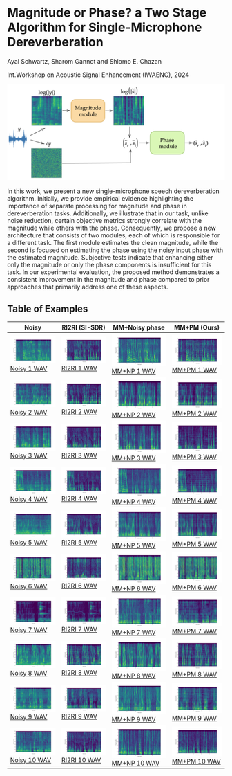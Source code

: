 # Magnitude or Phase? a Two Stage Algorithm for  Single-Microphone Dereverberation

Ayal Schwartz, Sharom Gannot and Shlomo E. Chazan 

Int.Workshop on Acoustic Signal Enhancement (IWAENC), 2024

![flow](/flow5.png)

In this work, we present a new single-microphone speech dereverberation algorithm. Initially, we provide empirical evidence highlighting the importance of separate processing for magnitude and phase in dereverberation tasks. Additionally, we illustrate that in our task, unlike noise reduction, certain objective metrics strongly correlate with the magnitude while others with the phase. Consequently, we propose a new architecture that consists of two modules, each of which is responsible for a different task. The first module estimates the clean magnitude, while the second is focused on estimating the phase using the noisy input phase with the estimated magnitude. Subjective tests indicate that enhancing either only the magnitude or only the phase components is insufficient for this task. In our experimental evaluation, the proposed method demonstrates a consistent improvement in the magnitude and phase compared to prior approaches that primarily address one of these aspects.


## Table of Examples

| Noisy | RI2RI (SI-SDR) | MM+Noisy phase | MM+PM (Ours) |
|-------|-------|-------|-------|
| <img src="noisy/0.png" alt="Noisy 1" width="200"> <br> [Noisy 1 WAV](noisy/0.wav) | <img src="RI2RI/0.png" alt="RI2RI 1" width="200"> <br> [RI2RI 1 WAV](RI2RI/0.wav) | <img src="MM_NP/0.png" alt="MM+NP 1" width="200"> <br> [MM+NP 1 WAV](MM_NP/0.wav) | <img src="proposed/0.png" alt="MM+PM 1" width="200"> <br> [MM+PM 1 WAV](proposed/0.wav) |
| <img src="noisy/1.png" alt="Noisy 2" width="200"> <br> [Noisy 2 WAV](noisy/1.wav) | <img src="RI2RI/1.png" alt="RI2RI 2" width="200"> <br> [RI2RI 2 WAV](RI2RI/1.wav) | <img src="MM_NP/1.png" alt="MM+NP 2" width="200"> <br> [MM+NP 2 WAV](MM_NP/1.wav) | <img src="proposed/1.png" alt="MM+PM 2" width="200"> <br> [MM+PM 2 WAV](proposed/1.wav) |
| <img src="noisy/3.png" alt="Noisy 3" width="200"> <br> [Noisy 3 WAV](noisy/3.wav) | <img src="RI2RI/3.png" alt="RI2RI 3" width="200"> <br> [RI2RI 3 WAV](RI2RI/3.wav) | <img src="MM_NP/3.png" alt="MM+NP 3" width="200"> <br> [MM+NP 3 WAV](MM_NP/3.wav) | <img src="proposed/3.png" alt="MM+PM 3" width="200"> <br> [MM+PM 3 WAV](proposed/3.wav) |
| <img src="noisy/6.png" alt="Noisy 4" width="200"> <br> [Noisy 4 WAV](noisy/6.wav) | <img src="RI2RI/6.png" alt="RI2RI 4" width="200"> <br> [RI2RI 4 WAV](RI2RI/6.wav) | <img src="MM_NP/6.png" alt="MM+NP 4" width="200"> <br> [MM+NP 4 WAV](MM_NP/6.wav) | <img src="proposed/6.png" alt="MM+PM 4" width="200"> <br> [MM+PM 4 WAV](proposed/6.wav) |
| <img src="noisy/9.png" alt="Noisy 5" width="200"> <br> [Noisy 5 WAV](noisy/9.wav) | <img src="RI2RI/9.png" alt="RI2RI 5" width="200"> <br> [RI2RI 5 WAV](RI2RI/9.wav) | <img src="MM_NP/9.png" alt="MM+NP 5" width="200"> <br> [MM+NP 5 WAV](MM_NP/9.wav) | <img src="proposed/9.png" alt="MM+PM 5" width="200"> <br> [MM+PM 5 WAV](proposed/9.wav) |
| <img src="noisy/10.png" alt="Noisy 6" width="200"> <br> [Noisy 6 WAV](noisy/10.wav) | <img src="RI2RI/10.png" alt="RI2RI 6" width="200"> <br> [RI2RI 6 WAV](RI2RI/10.wav) | <img src="MM_NP/10.png" alt="MM+NP 6" width="200"> <br> [MM+NP 6 WAV](MM_NP/10.wav) | <img src="proposed/10.png" alt="MM+PM 6" width="200"> <br> [MM+PM 6 WAV](proposed/10.wav) |
| <img src="noisy/12.png" alt="Noisy 7" width="200"> <br> [Noisy 7 WAV](noisy/12.wav) | <img src="RI2RI/12.png" alt="RI2RI 7" width="200"> <br> [RI2RI 7 WAV](RI2RI/12.wav) | <img src="MM_NP/12.png" alt="MM+NP 7" width="200"> <br> [MM+NP 7 WAV](MM_NP/12.wav) | <img src="proposed/12.png" alt="MM+PM 7" width="200"> <br> [MM+PM 7 WAV](proposed/12.wav) |
| <img src="noisy/14.png" alt="Noisy 8" width="200"> <br> [Noisy 8 WAV](noisy/14.wav) | <img src="RI2RI/14.png" alt="RI2RI 8" width="200"> <br> [RI2RI 8 WAV](RI2RI/14.wav) | <img src="MM_NP/14.png" alt="MM+NP 8" width="200"> <br> [MM+NP 8 WAV](MM_NP/14.wav) | <img src="proposed/14.png" alt="MM+PM 8" width="200"> <br> [MM+PM 8 WAV](proposed/14.wav) |
| <img src="noisy/15.png" alt="Noisy 9" width="200"> <br> [Noisy 9 WAV](noisy/15.wav) | <img src="RI2RI/15.png" alt="RI2RI 9" width="200"> <br> [RI2RI 9 WAV](RI2RI/15.wav) | <img src="MM_NP/15.png" alt="MM+NP 9" width="200"> <br> [MM+NP 9 WAV](MM_NP/15.wav) | <img src="proposed/15.png" alt="MM+PM 9" width="200"> <br> [MM+PM 9 WAV](proposed/15.wav) |
| <img src="noisy/21.png" alt="Noisy 10" width="200"> <br> [Noisy 10 WAV](noisy/21.wav) | <img src="RI2RI/21.png" alt="RI2RI 10" width="200"> <br> [RI2RI 10 WAV](RI2RI/21.wav) | <img src="MM_NP/21.png" alt="MM+NP 10" width="200"> <br> [MM+NP 10 WAV](MM_NP/21.wav) | <img src="proposed/21.png" alt="MM+PM 10" width="200"> <br> [MM+PM 10 WAV](proposed/21.wav) |

